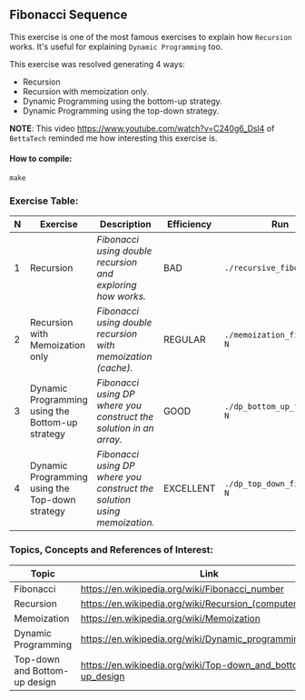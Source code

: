 ## Fibonacci Sequence

This exercise is one of the most famous exercises to explain how `Recursion` works.
It's useful for explaining `Dynamic Programming` too.

This exercise was resolved generating 4 ways:
- Recursion
- Recursion with memoization only.
- Dynamic Programming using the bottom-up strategy.
- Dynamic Programming using the top-down strategy.

**NOTE**:
This video https://www.youtube.com/watch?v=C240g6_Dsl4 of `BettaTech` reminded me how interesting this exercise is.

#### How to compile:
```shell
make
```

### Exercise Table:
| N   | Exercise                                         | Description                                                              | Efficiency | Run                          |
|-----|--------------------------------------------------|--------------------------------------------------------------------------|------------|------------------------------|
| 1   | Recursion                                        | *Fibonacci using double recursion and exploring how works.*              | BAD        | `./recursive_fibonacci N`    |
| 2   | Recursion with Memoization only                  | *Fibonacci using double recursion with memoization (cache).*             | REGULAR    | `./memoization_fibonacci N`  |
| 3   | Dynamic Programming using the Bottom-up strategy | *Fibonacci using DP where you construct the solution in an array.*       | GOOD       | `./dp_bottom_up_fibonacci N` |
| 4   | Dynamic Programming using the Top-down strategy  | *Fibonacci using DP where you construct the solution using memoization.* | EXCELLENT  | `./dp_top_down_fibonacci N`  |

### Topics, Concepts and References of Interest:
| Topic                         | Link                                                        |
|-------------------------------|-------------------------------------------------------------|
| Fibonacci                     | https://en.wikipedia.org/wiki/Fibonacci_number              |
| Recursion                     | https://en.wikipedia.org/wiki/Recursion_(computer_science)  |
| Memoization                   | https://en.wikipedia.org/wiki/Memoization                   |
| Dynamic Programming           | https://en.wikipedia.org/wiki/Dynamic_programming           |
| Top-down and Bottom-up design | https://en.wikipedia.org/wiki/Top-down_and_bottom-up_design |
